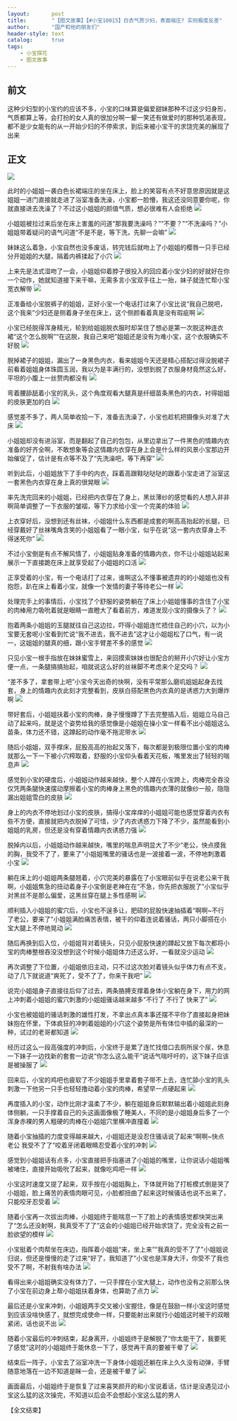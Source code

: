 ```yaml
---
layout:       post
title:        "【图文故事】【#小宝10015】白衣气质少妇，表面端庄? 实则极度反差"
author:       "国产和他的朋友们"
header-style: text
catalog:      true
tags:
    - 小宝探花
    - 图文故事
---
```


## 前文

这种少妇型的小宝约的应该不多，小宝的口味算是偏爱甜妹那种不过这少妇身形，气质都算上等，会打扮的女人真的很加分啊一颦一笑还有做爱时的那种饥渴表现，都不是少女能有的从一开始少妇的不停索求，到后来被小宝干的求饶完美的展现了出来

## 正文

![](https://pj.oz0ays.app/tupian/forum/202410/08/113029qvtvtq27r125mr3u.gif)

此时的小姐姐一袭白色长裙端庄的坐在床上，脸上的笑容有点不好意思原因就是这姐姐一进门直接就走进了浴室准备洗澡，小宝都一脸懵，我这还没同意要你呢，你就直接进去洗澡了？不过这小姐姐的颜值气质，想必很难有人会拒绝
![](https://pj.oz0ays.app/tupian/forum/202410/08/113032coikown8i6tj6ij3.gif)

小姐姐被拉过来后坐在床上害羞的问道“那我要洗澡吗？”“不要？”“不洗澡吗？”小姐姐带着疑问的语气问道“不是不是，等下洗，先聊一会嘛”
![](https://pj.oz0ays.app/tupian/forum/202410/08/113034it1k3q4zr2apdkkd.gif)

妹妹这么着急，小宝自然也没多废话，转完钱后就吻上了小姐姐的樱唇一只手已经分开姐姐的大腿，隔着内裤揉起了小穴
![](https://pj.oz0ays.app/tupian/forum/202410/08/113041i6q4vqca8vqkqo23.gif)

上来先是法式湿吻了一会，小姐姐仰着脖子很投入的回应着小宝少妇的好就好在你一个动作，她就知道接下来干嘛，无需多言小宝双手往上一抬，妹子就连忙帮小宝宽衣解带
![](https://pj.oz0ays.app/tupian/forum/202410/08/113047j0f6fvcgpgn4zc50.gif)

正准备给小宝脱裤子的姐姐，正好小宝一个电话打过来了小宝比说“我自己脱吧，这个我来”少妇还是侧着身子坐在床上，这个侧颜看着真是没有瑕疵啊
![](https://pj.oz0ays.app/tupian/forum/202410/08/113051wrzc3173r93g2s4d.gif)

小宝已经脱得浑身精光，轮到给姐姐脱衣服时却呆住了想必是第一次脱这种连衣裙“这个怎么脱啊”“在这脱，我自己来吧”姐姐还是没有为难小宝，这个衣服确实不好脱
![](https://pj.oz0ays.app/tupian/forum/202410/08/113055x48tn84g454hgcac.gif)

脱掉裙子的姐姐，漏出了一身黑色内衣，看来姐姐今天还是精心搭配过得没脱裙子前看着姐姐身体珠圆玉润，我以为是丰满行的，没想到脱了衣服身材竟然这么好，平坦的小腹上一丝赘肉都没有
![](https://pj.oz0ays.app/tupian/forum/202410/08/113059fsnlz767ndnw6eq2.gif)

弯着腰舔舐着小宝的乳头，这个角度观看大腿真是纤细苗条黑色的内衣，衬得姐姐的皮肤更加的白
![](https://pj.oz0ays.app/tupian/forum/202410/08/113106fpqnn0pz5pw1bw17.gif)

感觉差不多了，两人简单收拾一下，准备去洗澡了，小宝也趁机把摄像头对准了大床
![](https://pj.oz0ays.app/tupian/forum/202410/08/113110bxmqtmzqnx9txwbb.gif)

小姐姐却没有进浴室，而是翻起了自己的包包，从里边拿出了一件黑色的情趣内衣准备的好齐全啊，不敢想象等会这情趣内衣穿在身上会是什么样的风景小宝那边开始催促了，估计是有点等不及了“先洗澡吧，等下再穿”
![](https://pj.oz0ays.app/tupian/forum/202410/08/113115qmlupstajll3ujls.gif)

听到此后，小姐姐放下了手中的内衣，踩着高跟鞋哒哒哒的跟着小宝走进了浴室这一套黑色内衣穿在身上真的很晃眼
![](https://pj.oz0ays.app/tupian/forum/202410/08/113117i97cvmmc60066y69.gif)

率先洗完回来的小姐姐，已经把内衣穿在了身上，黑丝薄纱的感觉看的人想入非非啊简单调整了一下衣服的皱褶，等下力求给小宝一个完美的体验
![](https://pj.oz0ays.app/tupian/forum/202410/08/113123ruv3syzerkgg89kg.gif)

上衣穿好后，没想到还有丝袜，小姐姐什么东西都是成套的啊高高抬起的长腿，已经穿戴好了丝袜嘴角含笑的小姐姐看了一眼小宝，似乎在说“这一套内衣穿身上不得迷死你”
![](https://pj.oz0ays.app/tupian/forum/202410/08/113127nm1xdsfw7mzwijpo.gif)

不过小宝倒是有点不解风情了，小姐姐贴身准备的情趣内衣，你不让小姐姐站起来展示一下直接跪在床上就享受起了小姐姐的口活
![](https://pj.oz0ays.app/tupian/forum/202410/08/113133nx6d69dz76bghxn7.gif)

正享受着的小宝，有一个电话打了过来，谁啊这么不懂事被遗弃的的小姐姐也没有抱怨，趴在床上看着小宝，就像一个发情的妻子等待老公一样
![](https://pj.oz0ays.app/tupian/forum/202410/08/113138a7me7egyqv7y6pyz.gif)

处理完手上的事情后，小宝找了个舒服的姿势躺在了床上小姐姐懂事的含住了小宝的肉棒用力吸吮着就是眼睛一直瞪大了看着前方，难道发现小宝的摄像头了？
![](https://pj.oz0ays.app/tupian/forum/202410/08/113143swjw31ck3z1w1h6n.gif)

抱着两条小姐姐的玉腿就往自己这边拉，吓得小姐姐连忙捂住自己的小穴，以为小宝要无套呢小宝看到忙说“我不进去，我不进去”这才让小姐姐松了口气，有一说一，这姐姐的腿真的细，跟小宝手臂差不多的感觉
![](https://pj.oz0ays.app/tupian/forum/202410/08/113146o7cq7owdw79cqplw.gif)

只见小宝一根手指放在妹妹蜜雪上，来回摸索妹妹也很配合的掰开小穴好让小宝方便一点，一条腿搞搞抬起，咱就说这么好的丝袜脚不考虑来个足交吗？
![](https://pj.oz0ays.app/tupian/forum/202410/08/113151wye9k2f2ceyr9x9f.gif)

“差不多了，拿套带上吧”小宝今天出奇的快啊，没有平常那么磨叽姐姐起身去找套，身上的情趣内衣此刻才完整看到，皮肤白搭配黑色内衣真的是诱惑力大到爆炸啊
![](https://pj.oz0ays.app/tupian/forum/202410/08/113158qe752lhzt9wwk2sz.gif)

带好套后，小姐姐扶着小宝的肉棒，身子慢慢蹲了下去完整插入后，姐姐立马自己动了起来吗，就是这个姿势给我的感觉像是小姐姐在操小宝一样看不出小姐姐这么苗条，体力还不错，这蹲起的动作毫不拖泥带水
![](https://pj.oz0ays.app/tupian/forum/202410/08/113202akqcfqqqu5smsjuu.gif)

随后小姐姐，双手撑床，屁股高高的抬起又落下，每次都是到极限位置小宝的肉棒就那么一下一下被小穴榨取着，舒服的小宝仰头看着天花板，嘴里发出了轻轻的喘息声
![](https://pj.oz0ays.app/tupian/forum/202410/08/113207rnz46oi6b1p6k11r.gif)

感觉到小宝的硬度后，小姐姐动作越来越快，整个人蹲在小宝跨上，肉棒完全吞没仅凭两条腿快速摆动摩擦着小宝的肉棒身上黑色的情趣内衣薄的就像纱一般，隐隐漏出姐姐雪白的皮肤
![](https://pj.oz0ays.app/tupian/forum/202410/08/113212mkny7jyrjfnpwjif.gif)

身上的内衣不停地划过小宝的皮肤，搞得小宝痒痒的小姐姐可能也感觉穿着内衣有些不方便，直接就把内衣脱掉了可惜，少了内衣诱惑力下降了不少，虽然能看到小姐姐的乳房，但还是没有穿着情趣内衣诱惑力强
![](https://pj.oz0ays.app/tupian/forum/202410/08/113217rz3ifplb388fdgk8.gif)

脱掉内以后，小姐姐动作越来越快，嘴里的喘息声明显大了不少“老公，快点摸我的胸，我受不了了，要来了”小姐姐嘴里的骚话也是一波接着一波，不停地刺激着小宝
![](https://pj.oz0ays.app/tupian/forum/202410/08/113222mauxye6apuy66ayz.gif)

躺在床上的小姐姐两条腿翘着，小穴完美的暴露在了小宝眼前似乎在说老公来干我啊，小姐姐焦急的扭动着身子小宝倒是老神在在“不急，你先把衣服脱了”小宝似乎对黑丝不是那么偏爱，这黑丝穿在腿上多性感啊
![](https://pj.oz0ays.app/tupian/forum/202410/08/113227t1f44x14f7xm4837.gif)

顺利插入小姐姐的蜜穴后，小宝也不逞多让，肥硕的屁股快速抽插着“啊啊~不行了老公，要来了”小姐姐满脸痛苦表情，被干的仰着连说着骚话，两只小脚搭在小宝大腿上不停地晃动
![](https://pj.oz0ays.app/tupian/forum/202410/08/113232f8816dsmyd1y133m.gif)

随后再换到后入位，小姐姐背对着镜头，只见小屁股快速的蹲起又放下每次都将小宝的肉棒整根吞没没想到这个时候小姐姐体力还这么好，一看就没少运动
![](https://pj.oz0ays.app/tupian/forum/202410/08/113237jwkehca8awa8hfs1.gif)

再次调整了下位置，小姐姐依旧主动，只不过这次脸对着镜头似乎体力有点不支，动了几下就说道“爽死了，受不了了，你来干我吧”
![](https://pj.oz0ays.app/tupian/forum/202410/08/113240mug7cj6qjj8gyq0u.gif)

说完小姐姐身子直接往后仰了过去，两条胳膊支撑着身体小宝躺在身下，用力的网上冲刺着小姐姐的蜜穴刺激的小姐姐骚话越来越多“不行了 不行了 快来了”
![](https://pj.oz0ays.app/tupian/forum/202410/08/113244y9aojtez8v9i2h86.gif)

小宝也被姐姐的骚话刺激的雄性打发，不拿出点真本事还摆不平你了直接起身把妹妹抱在怀里，下体疯狂的冲刺着姐姐的小穴这个姿势是所有体位中插的最深的一种，试过的老哥都知道
![](https://pj.oz0ays.app/tupian/forum/202410/08/113249rtlattx6oygczlk1.gif)

经历过这么一段高强度的冲刺后，小宝终于是累了连忙找借口去厕所尿个尿，休息一下妹子一边找新的套套一边说“你怎么这么能干”说话气喘吁吁的，这下妹子应该是被操服了
![](https://pj.oz0ays.app/tupian/forum/202410/08/113256uib0t08z9k81u83h.gif)

回来后，小宝的鸡吧也疲软了不少姐姐手里拿着套子带不上去，连忙舔小宝的乳头刺激一下他另一只手也轻轻撸动着小宝的肉棒，希望早一点硬起来
![](https://pj.oz0ays.app/tupian/forum/202410/08/113300zhxw7vnqxlq79v99.gif)

再度插入的小宝，动作比刚才温柔了不少，躺在姐姐身后默默输出着小姐姐此刻身体侧躺，一只手撑着自己的头这画面像极了睡美人，不同的是小姐姐身后多了一个浑身赤裸的男人粗硬的肉棒在小姐姐穴里横冲直撞着
![](https://pj.oz0ays.app/tupian/forum/202410/08/113307nt7rixwrap6tc6rh.gif)

随着小宝抽插的力度变得越来越大，小姐姐还是没忍住骚话说了起来“啊啊~快点老公 我受不了了”咬着牙闭着眼睛忍受着小宝的冲刺
![](https://pj.oz0ays.app/tupian/forum/202410/08/113314cz3hlccjemv552h4.gif)

感觉到小姐姐话有点多，小宝直接把手指塞进了小姐姐的嘴里，让你说话小姐姐嘴被堵住，直接开始吸吮了起来，就像吃鸡吧一样
![](https://pj.oz0ays.app/tupian/forum/202410/08/113320e10a1aq1xzqux6a9.gif)

小宝这时速度又提了起来，双手按在小姐姐胸上，下体就开始了打桩模式倒是哭了小姐姐，脸上痛苦的表情肉眼可见，小脸都扭曲了起来这时候骚话也说不出来了，只能咬牙忍受着
![](https://pj.oz0ays.app/tupian/forum/202410/08/113327p5o04n65hswlh5o5.gif)

随着小宝再一次拔出肉棒，小姐姐终于能喘息一下了脸上的表情感觉都快哭出来了“怎么还没射啊，我真受不了了”这会的小姐姐已经开始求饶了，完全没有之前一脸欲望的模样
![](https://pj.oz0ays.app/tupian/forum/202410/08/113333puwfgaxhwhwu4bw6.gif)

小宝挺着个肉帮坐在床边，指挥着小姐姐“来，坐上来”“我真的受不了了”小姐姐说归说，但还是慢慢的走了过来“好了，我知道了”小宝也是浑身大汗，你受不了我也受不了啊，不射我有啥办法
![](https://pj.oz0ays.app/tupian/forum/202410/08/113339mds7atwjl7suwawj.gif)

看得出来小姐姐确实没有体力了，一只手撑在小宝大腿上，动作也没有之前那么快了小宝在前边身上帮小姐姐扶着身体，也算助了点力
![](https://pj.oz0ays.app/tupian/forum/202410/08/113343eacvqc8qhiuveuej.gif)

最后还是小宝来冲刺，小姐姐两手交叉被小宝握住，像是在鼓励一样小宝这时感觉到应该没啥快感了，就想完成使命一样，只要能射出来就行小姐姐这时被干的双眼紧闭，话也说不出
![](https://pj.oz0ays.app/tupian/forum/202410/08/113348d8e3oe98jn5jieez.gif)

随着小宝最后的冲刺结束，起身离开，小姐姐终于是解脱了“你太能干了，我要死了感觉”这时的小姐姐终于能休息一下了，感觉再干真的要被干晕了
![](https://pj.oz0ays.app/tupian/forum/202410/08/113352fzokamepw53vn0sy.gif)

结束后一阵子，小宝去了浴室冲洗一下身体小姐姐还躺在床上久久没有动弹，手臂随意地落在一边不知道是眯一会，还是被干晕了
![](https://pj.oz0ays.app/tupian/forum/202410/08/113356t03xm77te7s1l3sk.gif)

画面最后，小姐姐终于是恢复了过来喜笑颜开的和小宝说着话，估计是没遇见过小宝这么猛的这次操完，不知道以后会不会想起小宝这么猛的男人

【全文结束】